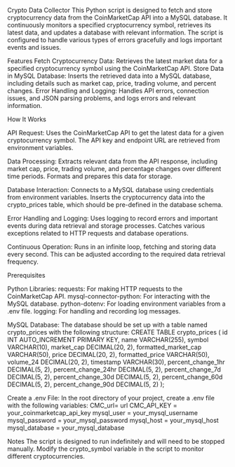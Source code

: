 Crypto Data Collector
This Python script is designed to fetch and store cryptocurrency data from the CoinMarketCap API into a MySQL database. It continuously monitors a specified cryptocurrency symbol, retrieves its latest data, and updates a database with relevant information. The script is configured to handle various types of errors gracefully and logs important events and issues.

Features
Fetch Cryptocurrency Data: Retrieves the latest market data for a specified cryptocurrency symbol using the CoinMarketCap API.
Store Data in MySQL Database: Inserts the retrieved data into a MySQL database, including details such as market cap, price, trading volume, and percent changes.
Error Handling and Logging: Handles API errors, connection issues, and JSON parsing problems, and logs errors and relevant information.

How It Works

API Request:
Uses the CoinMarketCap API to get the latest data for a given cryptocurrency symbol. The API key and endpoint URL are retrieved from environment variables.

Data Processing:
Extracts relevant data from the API response, including market cap, price, trading volume, and percentage changes over different time periods.
Formats and prepares this data for storage.

Database Interaction:
Connects to a MySQL database using credentials from environment variables.
Inserts the cryptocurrency data into the crypto_prices table, which should be pre-defined in the database schema.

Error Handling and Logging:
Uses logging to record errors and important events during data retrieval and storage processes.
Catches various exceptions related to HTTP requests and database operations.

Continuous Operation:
Runs in an infinite loop, fetching and storing data every second. This can be adjusted according to the required data retrieval frequency.

Prerequisites

Python Libraries:
requests: For making HTTP requests to the CoinMarketCap API.
mysql-connector-python: For interacting with the MySQL database.
python-dotenv: For loading environment variables from a .env file.
logging: For handling and recording log messages.

MySQL Database:
The database should be set up with a table named crypto_prices with the following structure:
CREATE TABLE crypto_prices (
    id INT AUTO_INCREMENT PRIMARY KEY,
    name VARCHAR(255),
    symbol VARCHAR(10),
    market_cap DECIMAL(20, 2),
    formatted_market_cap VARCHAR(50),
    price DECIMAL(20, 2),
    formatted_price VARCHAR(50),
    volume_24 DECIMAL(20, 2),
    timestamp VARCHAR(30),
    percent_change_1hr DECIMAL(5, 2),
    percent_change_24hr DECIMAL(5, 2),
    percent_change_7d DECIMAL(5, 2),
    percent_change_30d DECIMAL(5, 2),
    percent_change_60d DECIMAL(5, 2),
    percent_change_90d DECIMAL(5, 2)
);

Create a .env File:
In the root directory of your project, create a .env file with the following variables:
CMC_url= url
CMC_API_KEY = your_coinmarketcap_api_key
mysql_user = your_mysql_username
mysql_password = your_mysql_password
mysql_host = your_mysql_host
mysql_database = your_mysql_database

Notes
The script is designed to run indefinitely and will need to be stopped manually.
Modify the crypto_symbol variable in the script to monitor different cryptocurrencies.
